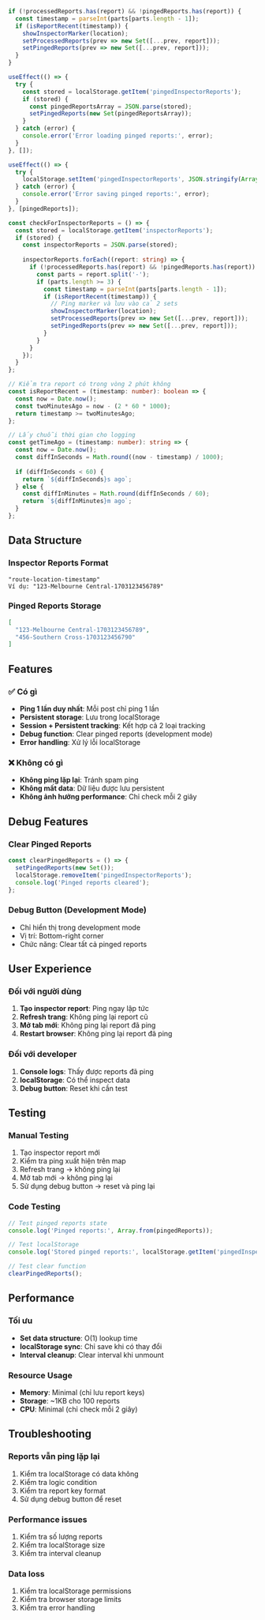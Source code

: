 
```typescript
if (!processedReports.has(report) && !pingedReports.has(report)) {
  const timestamp = parseInt(parts[parts.length - 1]);
  if (isReportRecent(timestamp)) {
    showInspectorMarker(location);
    setProcessedReports(prev => new Set([...prev, report]));
    setPingedReports(prev => new Set([...prev, report]));
  }
}

useEffect(() => {
  try {
    const stored = localStorage.getItem('pingedInspectorReports');
    if (stored) {
      const pingedReportsArray = JSON.parse(stored);
      setPingedReports(new Set(pingedReportsArray));
    }
  } catch (error) {
    console.error('Error loading pinged reports:', error);
  }
}, []);
```
```typescript
useEffect(() => {
  try {
    localStorage.setItem('pingedInspectorReports', JSON.stringify(Array.from(pingedReports)));
  } catch (error) {
    console.error('Error saving pinged reports:', error);
  }
}, [pingedReports]);
```

```typescript
const checkForInspectorReports = () => {
  const stored = localStorage.getItem('inspectorReports');
  if (stored) {
    const inspectorReports = JSON.parse(stored);
    
    inspectorReports.forEach((report: string) => {
      if (!processedReports.has(report) && !pingedReports.has(report)) {
        const parts = report.split('-');
        if (parts.length >= 3) {
          const timestamp = parseInt(parts[parts.length - 1]);
          if (isReportRecent(timestamp)) {
            // Ping marker và lưu vào cả 2 sets
            showInspectorMarker(location);
            setProcessedReports(prev => new Set([...prev, report]));
            setPingedReports(prev => new Set([...prev, report]));
          }
        }
      }
    });
  }
};
```
```typescript
// Kiểm tra report có trong vòng 2 phút không
const isReportRecent = (timestamp: number): boolean => {
  const now = Date.now();
  const twoMinutesAgo = now - (2 * 60 * 1000);
  return timestamp >= twoMinutesAgo;
};

// Lấy chuỗi thời gian cho logging
const getTimeAgo = (timestamp: number): string => {
  const now = Date.now();
  const diffInSeconds = Math.round((now - timestamp) / 1000);
  
  if (diffInSeconds < 60) {
    return `${diffInSeconds}s ago`;
  } else {
    const diffInMinutes = Math.round(diffInSeconds / 60);
    return `${diffInMinutes}m ago`;
  }
};
```

## Data Structure

### Inspector Reports Format
```
"route-location-timestamp"
Ví dụ: "123-Melbourne Central-1703123456789"
```

### Pinged Reports Storage
```json
[
  "123-Melbourne Central-1703123456789",
  "456-Southern Cross-1703123456790"
]
```

## Features

### ✅ Có gì
- **Ping 1 lần duy nhất**: Mỗi post chỉ ping 1 lần
- **Persistent storage**: Lưu trong localStorage
- **Session + Persistent tracking**: Kết hợp cả 2 loại tracking
- **Debug function**: Clear pinged reports (development mode)
- **Error handling**: Xử lý lỗi localStorage

### ❌ Không có gì
- **Không ping lặp lại**: Tránh spam ping
- **Không mất data**: Dữ liệu được lưu persistent
- **Không ảnh hưởng performance**: Chỉ check mỗi 2 giây

## Debug Features

### Clear Pinged Reports
```typescript
const clearPingedReports = () => {
  setPingedReports(new Set());
  localStorage.removeItem('pingedInspectorReports');
  console.log('Pinged reports cleared');
};
```

### Debug Button (Development Mode)
- Chỉ hiển thị trong development mode
- Vị trí: Bottom-right corner
- Chức năng: Clear tất cả pinged reports

## User Experience

### Đối với người dùng
1. **Tạo inspector report**: Ping ngay lập tức
2. **Refresh trang**: Không ping lại report cũ
3. **Mở tab mới**: Không ping lại report đã ping
4. **Restart browser**: Không ping lại report đã ping

### Đối với developer
1. **Console logs**: Thấy được reports đã ping
2. **localStorage**: Có thể inspect data
3. **Debug button**: Reset khi cần test

## Testing

### Manual Testing
1. Tạo inspector report mới
2. Kiểm tra ping xuất hiện trên map
3. Refresh trang → không ping lại
4. Mở tab mới → không ping lại
5. Sử dụng debug button → reset và ping lại

### Code Testing
```typescript
// Test pinged reports state
console.log('Pinged reports:', Array.from(pingedReports));

// Test localStorage
console.log('Stored pinged reports:', localStorage.getItem('pingedInspectorReports'));

// Test clear function
clearPingedReports();
```

## Performance

### Tối ưu
- **Set data structure**: O(1) lookup time
- **localStorage sync**: Chỉ save khi có thay đổi
- **Interval cleanup**: Clear interval khi unmount

### Resource Usage
- **Memory**: Minimal (chỉ lưu report keys)
- **Storage**: ~1KB cho 100 reports
- **CPU**: Minimal (chỉ check mỗi 2 giây)

## Troubleshooting

### Reports vẫn ping lặp lại
1. Kiểm tra localStorage có data không
2. Kiểm tra logic condition
3. Kiểm tra report key format
4. Sử dụng debug button để reset

### Performance issues
1. Kiểm tra số lượng reports
2. Kiểm tra localStorage size
3. Kiểm tra interval cleanup

### Data loss
1. Kiểm tra localStorage permissions
2. Kiểm tra browser storage limits
3. Kiểm tra error handling
